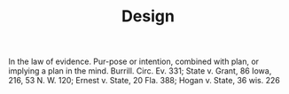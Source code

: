 ---
title: Design
letter: D
permalink: "/definitions/bld-design.html"
body: In the law of evidence. Pur-pose or intention, combined with plan, or implying
  a plan in the mind. Burrill. Circ. Ev. 331; State v. Grant, 86 Iowa, 216, 53 N.
  W. 120; Ernest v. State, 20 Fla. 388; Hogan v. State, 36 wis. 226
published_at: '2018-07-07'
source: Black's Law Dictionary 2nd Ed (1910)
layout: post
---
